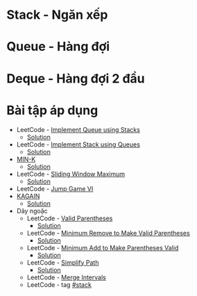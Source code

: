 # Stack - Ngăn xếp

# Queue - Hàng đợi 

# Deque - Hàng đợi 2 đầu

# Bài tập áp dụng

* LeetCode - [Implement Queue using Stacks](https://leetcode.com/problems/implement-queue-using-stacks)
    * [Solution](https://github.com/thptbadiem-tutor/Tutoring-2020/blob/master/Stack_Queue_Deque/Solutions/implement-queue-using-stacks.cpp)
* LeetCode - [Implement Stack using Queues](https://leetcode.com/problems/implement-stack-using-queues)
    * [Solution](https://github.com/thptbadiem-tutor/Tutoring-2020/blob/master/Stack_Queue_Deque/Solutions/implement-stack-using-queues.cpp)
* [MIN-K](https://codeforces.com/group/FLVn1Sc504/contest/274506/problem/M)
    * [Solution](https://github.com/thptbadiem-tutor/Tutoring-2020/blob/master/Stack_Queue_Deque/Solutions/MINK.cpp)
* LeetCode - [Sliding Window Maximum](https://leetcode.com/problems/sliding-window-maximum)
    * [Solution](https://github.com/thptbadiem-tutor/Tutoring-2020/blob/master/Stack_Queue_Deque/Solutions/sliding-window-maximum.cpp)
* LeetCode - [Jump Game VI](https://leetcode.com/problems/jump-game-vi)
* [KAGAIN](https://codeforces.com/group/FLVn1Sc504/contest/274496/problem/M)
    * [Solution](https://github.com/thptbadiem-tutor/Tutoring-2020/blob/master/Stack_Queue_Deque/Solutions/KAGAIN.cpp)
* Dãy ngoặc
    * LeetCode - [Valid Parentheses](https://leetcode.com/problems/valid-parentheses/)
        * [Solution](https://github.com/thptbadiem-tutor/Tutoring-2020/blob/master/Stack_Queue_Deque/Solutions/valid-parentheses.cpp)
    * LeetCode - [Minimum Remove to Make Valid Parentheses](https://leetcode.com/problems/minimum-remove-to-make-valid-parentheses/)
        * [Solution](https://github.com/thptbadiem-tutor/Tutoring-2020/blob/master/Stack_Queue_Deque/Solutions/minimum-remove-to-make-valid-parentheses.cpp)
    * LeetCode - [Minimum Add to Make Parentheses Valid](https://leetcode.com/problems/minimum-add-to-make-parentheses-valid)
        * [Solution](https://github.com/thptbadiem-tutor/Tutoring-2020/blob/master/Stack_Queue_Deque/Solutions/minimum-add-to-make-parentheses-valid.cpp)
    * LeetCode - [Simplify Path](https://leetcode.com/problems/simplify-path)
        * [Solution](https://github.com/thptbadiem-tutor/Tutoring-2020/blob/master/Stack_Queue_Deque/Solutions/simplify-path.cpp)
    * LeetCode - [Merge Intervals](https://leetcode.com/problems/merge-intervals)
    * LeetCode - tag [#stack](https://leetcode.com/tag/stack/)
